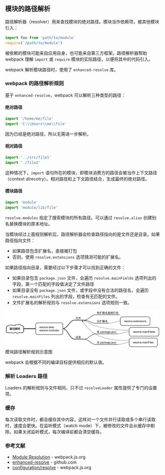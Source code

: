 ## 模块的路径解析

路径解析器（resolver）用来查找模块的绝对路径。模块当作依赖项，被其他模块引入：

```js
import foo from 'path/to/module'
require('/path/to/module')
```

被依赖的模块可能来自应用自身，也可能来自第三方框架。路径解析器帮助 webpack 理解 `import` 或 `require` 模块的实际路径，以便将其中的代码引入。

webpack 解析模块路径时，使用了 `enhanced-resolve` 库。

### webpack 的路径解析规则

基于 `enhanced-resolve`，webpack 可以解析三种类型的路径：

#### 绝对路径

```js
import '/home/me/file'
import 'C:\\Users\\me\\file'
```

因为已经是绝对路径，所以无需进一步解析。

#### 相对路径

```js
import '../src/file1'
import './file2'
```

这种情况下，`import` 语句所在的模块，即模块消费方的路径会被当作上下文路径（context direcotry）。相对路径和上下文路径结合，生成最终的绝对路径。

#### 模块路径

```js
import 'module'
import 'module/lib/file'
```

`resolve.modules` 指定了搜索模块的所有路径。可以通过 `resolve.alias` 创建别名替换模块的原本地址。

当模块经过上面规则解析后，路径解析器会检查路径指向的是文件还是目录。如果路径指向文件：

- 如果路径包含扩展名，直接被打包
- 否则，使用 `resolve.extensions` 选项猜测可能的扩展名。

如果路径指向目录，需要经过以下步骤才可以找到正确的文件：

- 如果目录包含 `package.json` 文件，会遍历 `resolve.mainFields` 选项列出的字段，第一个匹配的字段值决定了文件路径
- 如果目录没有 `package.json` 文件，或字段中没有合法的路径名，会遍历 `resolve.mainFiles` 列出的字段，检查有无匹配的文件。
- 文件扩展名的解析规则与 `resolve.extensions` 选项规则一致。

![Module Resolution](../../assets/module-resolve.png)
模块路径解析规则示意图

webpack 会根据不同的编译目标提供相应的默认值。

### 解析 Loaders 路径

Loaders 的解析规则与文件相同，只不过 `resolveLoader` 属性提供了专门的设置项。

### 缓存

每次读取文件时，都会缓存其中内容，这样对一个文件并行读取或多个串行读取时，速度会更快。在监听模式（watch mode）下，被修改的文件会从缓存中剔除。如果关闭监听模式，每次编译前都会清空缓存。

### 参考文献

- [Module Resolution](https://webpack.js.org/concepts/module-resolution/) - webpack.js.org
- [enhanced-resolve](https://github.com/webpack/enhanced-resolve) - github.com
- [configuration/resolve](https://webpack.js.org/configuration/resolve/) - webpack.js.org
